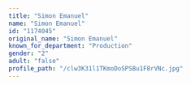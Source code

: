 ```yaml
---
title: "Simon Emanuel"
name: "Simon Emanuel"
id: "1174045"
original_name: "Simon Emanuel"
known_for_department: "Production"
gender: "2"
adult: "false"
profile_path: "/clw3K31l1TKmoDoSPSBu1F8rVNc.jpg"
---
```

